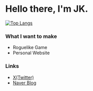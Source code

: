 # Hello there, I'm JK.

[![Top Langs](https://github-readme-stats-blue-sigma-39.vercel.app/api/top-langs/?username=JKum1024&layout=donut&title_color=7dff00&bg_color=050303&text_color=7dff00&custom_title=@JKum1024-langs)](https://github.com/JKum1024/JKum1024)

### What I want to make
* Roguelike Game
* Personal Website

### Links
* [X(Twitter)](https://x.com/jkum1024)
* [Naver Blog](https://blog.naver.com/jkum1024)